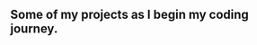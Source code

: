 Some of my projects as I begin my coding journey.
----------------------------------------------------------------------------


